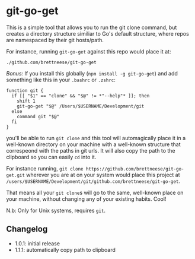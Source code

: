 # git-go-get

This is a simple tool that allows you to run the git clone command, but creates a directory structure similiar to Go's default structure, where repos are namespaced by their git hosts/path. 

For instance, running `git-go-get` against this repo would place it at: 

`./github.com/brettneese/git-go-get`


_Bonus:_ If you install this globally (`npm install -g git-go-get`) and add something like this in your `.bashrc` or `.zshrc`:

```
function git {
  if [[ "$1" == "clone" && "$@" != *"--help"* ]]; then
    shift 1
    git-go-get "$@" /Users/$USERNAME/Development/git
  else
    command git "$@"
  fi
}
```

you'll be able to run `git clone` and this tool will automagically place it in a well-known directory on your machine with a well-known structure that correspeond with the paths in git urls. It will also copy the path to the clipboard so you can easily `cd` into it.

For instance running, `git clone https://github.com/brettneese/git-go-get.git` wherever you are at on your system would place this project at `/users/$USERNAME/Development/git/github.com/brettneese/git-go-get`. 

That means all your `git clone`s will go to the same, well-known place on your machine, without changing any of your existing habits. Cool!

N.b: Only for Unix systems, requires `git`.

## Changelog

- 1.0.1: initial release
- 1.1.1: automatically copy path to clipboard